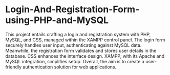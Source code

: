 # Login-And-Registration-Form-using-PHP-and-MySQL
This project entails crafting a login and registration system with PHP, MySQL, and CSS, managed within the XAMPP control panel. The login form securely handles user input, authenticating against MySQL data. Meanwhile, the registration form validates and stores user details in the database. CSS enhances the interface design. XAMPP, with its Apache and MySQL integration, simplifies setup. Overall, the aim is to create a user-friendly authentication solution for web applications.
